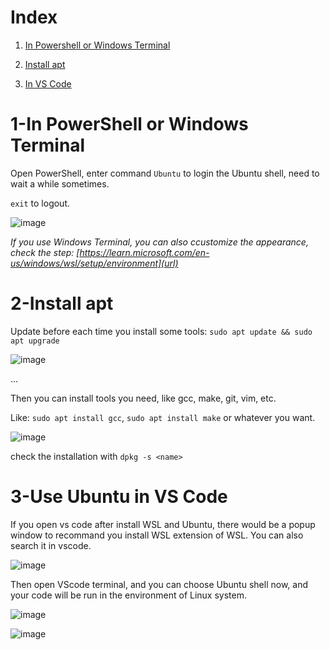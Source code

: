 # Index

1. [In Powershell or Windows Terminal](#1-In-PowerShell-or-Windows-Terminal)

2. [Install apt](#2-Install-apt)

3. [In VS Code](#3-Use-Ubuntu-in-VS-Code)

# 1-In PowerShell or Windows Terminal

Open PowerShell, enter command ```Ubuntu``` to login the Ubuntu shell, need to wait a while sometimes.

```exit``` to logout.

![image](https://github.com/yingzhan11/WSL-Handbook/assets/153290203/8d7d3494-d546-4e16-85ea-69f557c0c04c)

_If you use Windows Terminal, you can also ccustomize the appearance, check the step: [https://learn.microsoft.com/en-us/windows/wsl/setup/environment](url)_

# 2-Install apt

Update before each time you install some tools: ```sudo apt update && sudo apt upgrade```

![image](https://github.com/yingzhan11/WSL-Handbook/assets/153290203/0be3f824-14a0-4f08-9180-03d8689dc448)

...

Then you can install tools you need, like gcc, make, git, vim, etc.

Like: ```sudo apt install gcc```, ```sudo apt install make``` or whatever you want.

![image](https://github.com/yingzhan11/WSL-Handbook/assets/153290203/919961fc-4f4e-4abf-955f-03f3b71692c4)

check the installation with ```dpkg -s <name>```

# 3-Use Ubuntu in VS Code

If you open vs code after install WSL and Ubuntu, there would be a popup window to recommand you install WSL extension of WSL. You can also search it in vscode.

![image](https://github.com/yingzhan11/WSL-Handbook/assets/153290203/93c15149-da14-4e93-99fe-e8d36e3a1bd3)

Then open VScode terminal, and you can choose Ubuntu shell now, and your code will be run in the environment of Linux system.

![image](https://github.com/yingzhan11/WSL-Handbook/assets/153290203/d764bee6-4e4a-42df-ab52-0dafeafcf7fc)

![image](https://github.com/yingzhan11/WSL-Handbook/assets/153290203/fd056503-1520-4e93-9537-509d65bf3e62)

